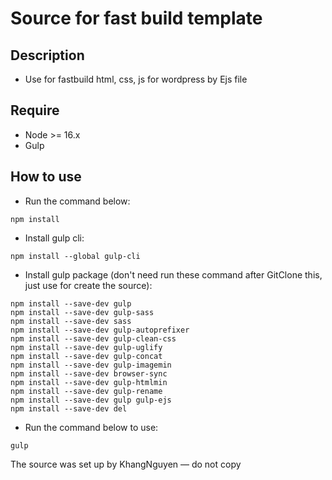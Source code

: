 # Source for fast build template
## Description
- Use for fastbuild html, css, js for wordpress by Ejs file

## Require
- Node >= 16.x
- Gulp

## How to use
- Run the command below:
```
npm install 
```
- Install gulp cli:
```
npm install --global gulp-cli
```
- Install gulp package (don't need run these command after GitClone this, just use for create the source): 
```
npm install --save-dev gulp
npm install --save-dev gulp-sass 
npm install --save-dev sass 
npm install --save-dev gulp-autoprefixer 
npm install --save-dev gulp-clean-css 
npm install --save-dev gulp-uglify 
npm install --save-dev gulp-concat 
npm install --save-dev gulp-imagemin 
npm install --save-dev browser-sync 
npm install --save-dev gulp-htmlmin 
npm install --save-dev gulp-rename
npm install --save-dev gulp gulp-ejs
npm install --save-dev del
```
- Run the command below to use:
```
gulp
```
The source was set up by KhangNguyen — do not copy
